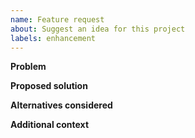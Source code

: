 ```yaml
---
name: Feature request
about: Suggest an idea for this project
labels: enhancement
---
```


**Problem**

**Proposed solution**

**Alternatives considered**

**Additional context**
